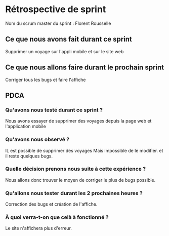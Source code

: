 # Rétrospective de sprint

Nom du scrum master du sprint : Florent Rousselle

## Ce que nous avons fait durant ce sprint
Supprimer un voyage sur l'appli mobile et sur le site web


## Ce que nous allons faire durant le prochain sprint
Corriger tous les bugs et faire l'affiche

## PDCA 
### Qu'avons nous testé durant ce sprint ? 
Nous avons essayer de supprimer des voyages depuis la page web et l'application mobile

### Qu'avons nous observé ? 
IL est possible de supprimer des voyages
Mais impossible de le modifier.
et il reste quelques bugs.

### Quelle décision prenons nous suite à cette expérience ? 
Nous allons donc trouver le moyen de corriger le plus de bugs possible.

### Qu'allons nous tester durant les 2 prochaines heures ? 
Correction des bugs et création de l'affiche.

### À quoi verra-t-on que celà à fonctionné ?
Le site n'affichera plus d'erreur.
